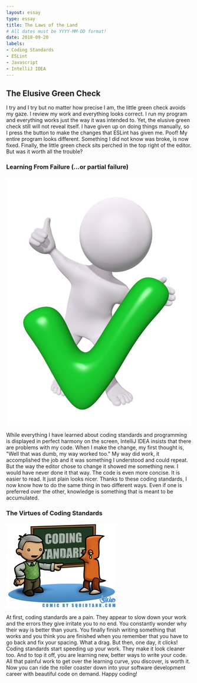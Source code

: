 ```yaml
---
layout: essay
type: essay
title: The Laws of the Land
# All dates must be YYYY-MM-DD format!
date: 2018-09-20
labels:
- Coding Standards
- ESLint
- Javascript
- IntelliJ IDEA
---
```


## The Elusive Green Check

I try and I try but no matter how precise I am, the little green check avoids my gaze. I review my work and everything looks correct. I run my program and everything works just the way it was intended to. Yet, the elusive green check still will not reveal itself. I have given up on doing things manually, so I press the button to make the changes that ESLint has given me. Poof! My entire program looks different. Something I did not know was broke, is now fixed. Finally, the little green check sits perched in the top right of the editor. But was it worth all the trouble?

### Learning From Failure (...or partial failure)

<img class="ui medium right floated rounded image" src="/images/green-check.jpg">

While everything I have learned about coding standards and programming is displayed in perfect harmony on the screen, IntelliJ IDEA insists that there are problems with my code. When I make the change, my first thought is, "Well that was dumb, my way worked too." My way did work, it accomplished the job and it was something I understood and could repeat. But the way the editor chose to change it showed me something new. I would have never done it that way. The code is even more concise. It is easier to read. It just plain looks nicer. Thanks to these coding standards, I now know how to do the same thing in two different ways. Even if one is preferred over the other, knowledge is something that is meant to be accumulated. 

### The Virtues of Coding Standards

<img class="ui medium right floated rounded image" src="../images/comic-code.jpg">

At first, coding standards are a pain. They appear to slow down your work and the errors they give irritate you to no end. You constantly wonder why their way is better than yours. You finally finish writing something that works and you think you are finished when you remember that you have to go back and fix your spacing. What a drag. But then, one day, it clicks! Coding standards start speeding up your work. They make it look cleaner too. And to top it off, you are learning new, better ways to write your code. All that painful work to get over the learning curve, you discover, is worth it. Now you can ride the roller coaster down into your software development career with beautiful code on demand. Happy coding!
